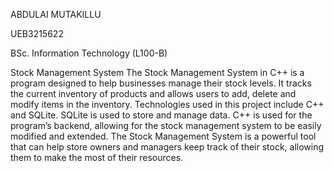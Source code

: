 ABDULAI MUTAKILLU

UEB3215622

BSc. Information Technology (L100-B)

Stock Management System
The Stock Management System in C++ is a program designed to help businesses 
manage their stock levels. It tracks the current inventory of products and allows 
users to add, delete and modify items in the inventory. Technologies used in this 
project include C++ and SQLite. SQLite is used to store and manage data. C++ is 
used for the program’s backend, allowing for the stock management system to be 
easily modified and extended. The Stock Management System is a powerful tool 
that can help store owners and managers keep track of their stock, allowing them 
to make the most of their resources.
